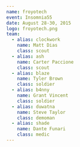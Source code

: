 ```yaml
---
name: froyotech
event: Insomnia55
date: August 28-30, 2015
logo: froyotech.png
team:
  - alias: clockwork
    name: Matt Dias
    class: scout
  - alias: ash
    name: Carter Paccione
    class: scout
  - alias: blaze
    name: Tyler Brown
    class: soldier
  - alias: b4nny
    name: Grant Vincent
    class: soldier
  - alias: duwatna
    name: Steve Taylor
    class: demoman
  - alias: shade
    name: Dante Funari
    class: medic
---
```

